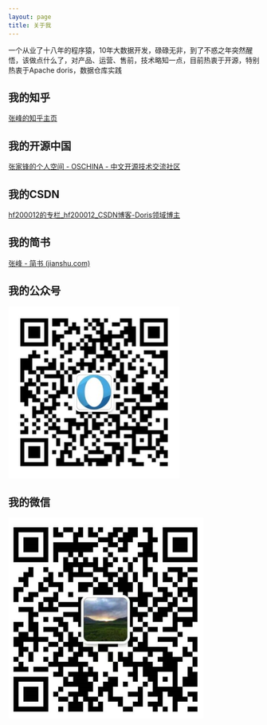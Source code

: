 ```yaml
---
layout: page
title: 关于我 
---
```


一个从业了十八年的程序猿，10年大数据开发，碌碌无非，到了不惑之年突然醒悟，该做点什么了，对产品、运营、售前，技术略知一点，目前热衷于开源，特别热衷于Apache doris，数据仓库实践



<h2> 我的知乎 </h2>  

[张峰的知乎主页](https://www.zhihu.com/people/zhang-feng-68-16-47)

<h2> 我的开源中国 </h2> 

[张家锋的个人空间 - OSCHINA - 中文开源技术交流社区](https://my.oschina.net/hf20012)

<h2> 我的CSDN </h2>  

[hf200012的专栏_hf200012_CSDN博客-Doris领域博主](https://blog.csdn.net/hf200012)

<h2> 我的简书 </h2>

[张峰 - 简书 (jianshu.com)](https://www.jianshu.com/u/ba6e938da69b)



<h2> 我的公众号 </h2>  

![](/images/gongzhonghao.jpg)



<h2> 我的微信 </h2> 

<img src="/images/weixin.png" style="zoom:50%;" />
